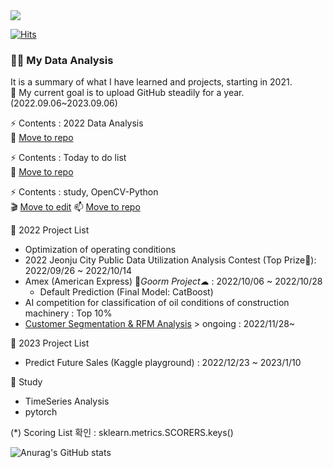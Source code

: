 <img src="https://capsule-render.vercel.app/api?type=wave&color=auto&height=200&section=header&text=Hi%20there!&fontSize=90" />  

[![Hits](https://hits.seeyoufarm.com/api/count/incr/badge.svg?url=https%3A%2F%2Fgithub.com%2Fpinkocto&count_bg=%23DF00AA&title_bg=%23555555&icon=github.svg&icon_color=%23E7E7E7&title=hits&edge_flat=false)](https://hits.seeyoufarm.com)
 

### 🙋‍♀️ My Data Analysis 
It is a summary of what I have learned and projects, starting in 2021.<br>
📢 My current goal is to upload GitHub steadily for a year. (2022.09.06~2023.09.06) 

⚡ Contents : 2022 Data Analysis <br>
🌱 [Move to repo](https://github.com/pinkocto/MyDataAnalysis_2022)

⚡ Contents : Today to do list <br>
🔭 [Move to repo](https://github.com/pinkocto/Today_TodoList)

⚡ Contents : study, OpenCV-Python <br>
🎬 [Move to edit](https://github.com/pinkocto/BP2022)
📫 [Move to repo](https://pinkocto.github.io/BP2022/) 

📌 2022 Project List  

- Optimization of operating conditions 
- 2022 Jeonju City Public Data Utilization Analysis Contest (Top Prize🏅): 2022/09/26 ~ 2022/10/14
- Amex (American Express) 🌈*Goorm Project*☁  : 2022/10/06 ~ 2022/10/28
  - Default Prediction (Final Model: CatBoost)
- AI competition for classification of oil conditions of construction machinery : Top 10%
- [Customer Segmentation & RFM Analysis](https://github.com/pinkocto/Customer_Segmentation/blob/main/README.md) > ongoing : 2022/11/28~

📌 2023 Project List
- Predict Future Sales (Kaggle playground) : 2022/12/23 ~ 2023/1/10

🌻 Study <br>
- TimeSeries Analysis 
- pytorch

(*) Scoring List 확인 : sklearn.metrics.SCORERS.keys()  


![Anurag's GitHub stats](https://github-readme-stats.vercel.app/api?username=pinkocto&show_icons=true&theme=radical)   

